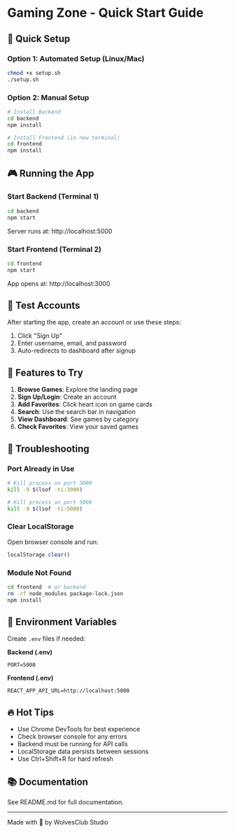 # Gaming Zone - Quick Start Guide

## 🚀 Quick Setup

### Option 1: Automated Setup (Linux/Mac)
```bash
chmod +x setup.sh
./setup.sh
```

### Option 2: Manual Setup
```bash
# Install Backend
cd backend
npm install

# Install Frontend (in new terminal)
cd frontend
npm install
```

## 🎮 Running the App

### Start Backend (Terminal 1)
```bash
cd backend
npm start
```
Server runs at: http://localhost:5000

### Start Frontend (Terminal 2)
```bash
cd frontend
npm start
```
App opens at: http://localhost:3000

## 👤 Test Accounts

After starting the app, create an account or use these steps:
1. Click "Sign Up"
2. Enter username, email, and password
3. Auto-redirects to dashboard after signup

## 🎯 Features to Try

1. **Browse Games**: Explore the landing page
2. **Sign Up/Login**: Create an account
3. **Add Favorites**: Click heart icon on game cards
4. **Search**: Use the search bar in navigation
5. **View Dashboard**: See games by category
6. **Check Favorites**: View your saved games

## 🐛 Troubleshooting

### Port Already in Use
```bash
# Kill process on port 3000
kill -9 $(lsof -ti:3000)

# Kill process on port 5000
kill -9 $(lsof -ti:5000)
```

### Clear LocalStorage
Open browser console and run:
```javascript
localStorage.clear()
```

### Module Not Found
```bash
cd frontend  # or backend
rm -rf node_modules package-lock.json
npm install
```

## 📝 Environment Variables

Create `.env` files if needed:

**Backend (.env)**
```
PORT=5000
```

**Frontend (.env)**
```
REACT_APP_API_URL=http://localhost:5000
```

## 🔥 Hot Tips

- Use Chrome DevTools for best experience
- Check browser console for any errors
- Backend must be running for API calls
- LocalStorage data persists between sessions
- Use Ctrl+Shift+R for hard refresh

## 📚 Documentation

See README.md for full documentation.

---
Made with 🖤 by WolvesClub Studio
